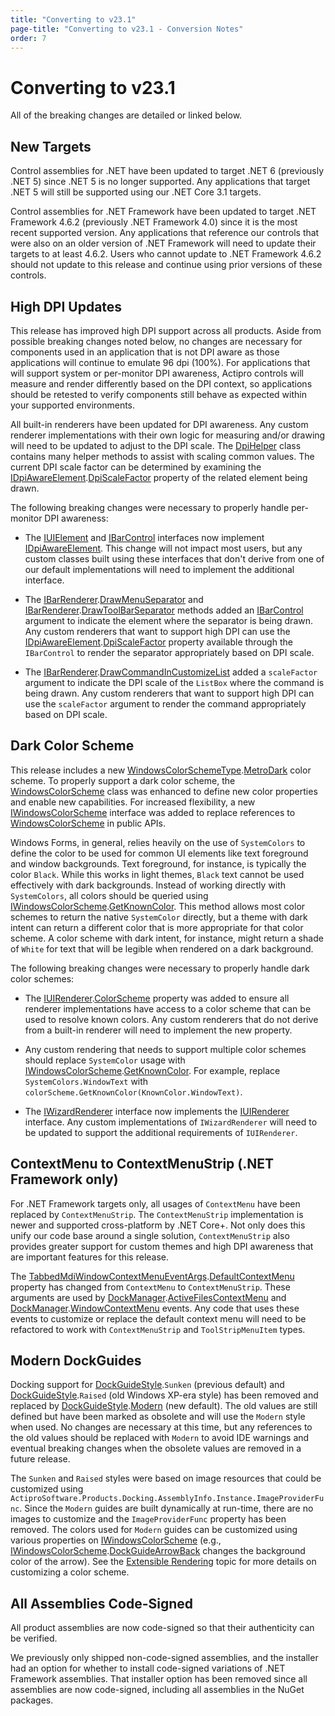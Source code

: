 ```yaml
---
title: "Converting to v23.1"
page-title: "Converting to v23.1 - Conversion Notes"
order: 7
---
```

# Converting to v23.1

All of the breaking changes are detailed or linked below.

## New Targets

Control assemblies for .NET have been updated to target .NET 6 (previously .NET 5) since .NET 5 is no longer supported.  Any applications that target .NET 5 will still be supported using our .NET Core 3.1 targets.

Control assemblies for .NET Framework have been updated to target .NET Framework 4.6.2 (previously .NET Framework 4.0) since it is the most recent supported version. Any applications that reference our controls that were also on an older version of .NET Framework will need to update their targets to at least 4.6.2. Users who cannot update to .NET Framework 4.6.2 should not update to this release and continue using prior versions of these controls.

## High DPI Updates

This release has improved high DPI support across all products. Aside from possible breaking changes noted below, no changes are necessary for components used in an application that is not DPI aware as those applications will continue to emulate 96 dpi (100%). For applications that will support system or per-monitor DPI awareness, Actipro controls will measure and render differently based on the DPI context, so applications should be retested to verify components still behave as expected within your supported environments.

All built-in renderers have been updated for DPI awareness. Any custom renderer implementations with their own logic for measuring and/or drawing will need to be updated to adjust to the DPI scale. The [DpiHelper](xref:@ActiproUIRoot.Drawing.DpiHelper) class contains many helper methods to assist with scaling common values. The current DPI scale factor can be determined by examining the [IDpiAwareElement](xref:@ActiproUIRoot.Controls.IDpiAwareElement).[DpiScaleFactor](xref:@ActiproUIRoot.Controls.IDpiAwareElement.DpiScaleFactor) property of the related element being drawn.

The following breaking changes were necessary to properly handle per-monitor DPI awareness:

- The [IUIElement](xref:@ActiproUIRoot.Controls.IUIElement) and [IBarControl](xref:@ActiproUIRoot.Controls.Bars.IBarControl) interfaces now implement [IDpiAwareElement](xref:@ActiproUIRoot.Controls.IDpiAwareElement).  This change will not impact most users, but any custom classes built using these interfaces that don't derive from one of our default implementations will need to implement the additional interface.

- The [IBarRenderer](xref:@ActiproUIRoot.Controls.Bars.IBarRenderer).[DrawMenuSeparator](xref:@ActiproUIRoot.Controls.Bars.IBarRenderer.DrawMenuSeparator*) and [IBarRenderer](xref:@ActiproUIRoot.Controls.Bars.IBarRenderer).[DrawToolBarSeparator](xref:@ActiproUIRoot.Controls.Bars.IBarRenderer.DrawToolBarSeparator*) methods added an [IBarControl](xref:@ActiproUIRoot.Controls.Bars.IBarControl) argument to indicate the element where the separator is being drawn. Any custom renderers that want to support high DPI can use the [IDpiAwareElement](xref:@ActiproUIRoot.Controls.IDpiAwareElement).[DpiScaleFactor](xref:@ActiproUIRoot.Controls.IDpiAwareElement.DpiScaleFactor) property available through the `IBarControl` to render the separator appropriately based on DPI scale.

- The [IBarRenderer](xref:@ActiproUIRoot.Controls.Bars.IBarRenderer).[DrawCommandInCustomizeList](xref:@ActiproUIRoot.Controls.Bars.IBarRenderer.DrawCommandInCustomizeList*) added a `scaleFactor` argument to indicate the DPI scale of the `ListBox` where the command is being drawn.  Any custom renderers that want to support high DPI can use the `scaleFactor` argument to render the command appropriately based on DPI scale.

## Dark Color Scheme

This release includes a new [WindowsColorSchemeType](xref:@ActiproUIRoot.Drawing.WindowsColorSchemeType).[MetroDark](xref:@ActiproUIRoot.Drawing.WindowsColorSchemeType.MetroDark) color scheme. To properly support a dark color scheme, the [WindowsColorScheme](xref:@ActiproUIRoot.Drawing.WindowsColorScheme) class was enhanced to define new color properties and enable new capabilities. For increased flexibility, a new [IWindowsColorScheme](xref:@ActiproUIRoot.Drawing.IWindowsColorScheme) interface was added to replace references to [WindowsColorScheme](xref:@ActiproUIRoot.Drawing.WindowsColorScheme) in public APIs.

Windows Forms, in general, relies heavily on the use of `SystemColors` to define the color to be used for common UI elements like text foreground and window backgrounds.  Text foreground, for instance, is typically the color `Black`. While this works in light themes, `Black` text cannot be used effectively with dark backgrounds. Instead of working directly with `SystemColors`, all colors should be queried using [IWindowsColorScheme](xref:@ActiproUIRoot.Drawing.IWindowsColorScheme).[GetKnownColor](xref:@ActiproUIRoot.Drawing.IWindowsColorScheme.GetKnownColor*). This method allows most color schemes to return the native `SystemColor` directly, but a theme with dark intent can return a different color that is more appropriate for that color scheme. A color scheme with dark intent, for instance, might return a shade of `White` for text that will be legible when rendered on a dark background.

The following breaking changes were necessary to properly handle dark color schemes:

- The [IUIRenderer](xref:@ActiproUIRoot.Controls.IUIRenderer).[ColorScheme](xref:@ActiproUIRoot.Controls.IUIRenderer.ColorScheme) property was added to ensure all renderer implementations have access to a color scheme that can be used to resolve known colors. Any custom renderers that do not derive from a built-in renderer will need to implement the new property.

- Any custom rendering that needs to support multiple color schemes should replace `SystemColor` usage with [IWindowsColorScheme](xref:@ActiproUIRoot.Drawing.IWindowsColorScheme).[GetKnownColor](xref:@ActiproUIRoot.Drawing.IWindowsColorScheme.GetKnownColor*).  For example, replace `SystemColors.WindowText` with `colorScheme.GetKnownColor(KnownColor.WindowText)`.

- The [IWizardRenderer](xref:@ActiproUIRoot.Controls.Wizard.IWizardRenderer) interface now implements the [IUIRenderer](xref:@ActiproUIRoot.Controls.IUIRenderer) interface. Any custom implementations of `IWizardRenderer` will need to be updated to support the additional requirements of `IUIRenderer`.

## ContextMenu to ContextMenuStrip (.NET Framework only)

For .NET Framework targets only, all usages of `ContextMenu` have been replaced by `ContextMenuStrip`.  The `ContextMenuStrip` implementation is newer and supported cross-platform by .NET Core+. Not only does this unify our code base around a single solution, `ContextMenuStrip` also provides greater support for custom themes and high DPI awareness that are important features for this release.

The [TabbedMdiWindowContextMenuEventArgs](xref:@ActiproUIRoot.Controls.Docking.TabbedMdiWindowContextMenuEventArgs).[DefaultContextMenu](xref:@ActiproUIRoot.Controls.Docking.TabbedMdiWindowContextMenuEventArgs.DefaultContextMenu) property has changed from `ContextMenu` to `ContextMenuStrip`.  These arguments are used by [DockManager](xref:@ActiproUIRoot.Controls.Docking.DockManager).[ActiveFilesContextMenu](xref:@ActiproUIRoot.Controls.Docking.DockManager.ActiveFilesContextMenu) and [DockManager](xref:@ActiproUIRoot.Controls.Docking.DockManager).[WindowContextMenu](xref:@ActiproUIRoot.Controls.Docking.DockManager.WindowContextMenu) events. Any code that uses these events to customize or replace the default context menu will need to be refactored to work with `ContextMenuStrip` and `ToolStripMenuItem` types.

## Modern DockGuides

Docking support for [DockGuideStyle](xref:@ActiproUIRoot.Controls.Docking.DockGuideStyle).`Sunken` (previous default) and [DockGuideStyle](xref:@ActiproUIRoot.Controls.Docking.DockGuideStyle).`Raised` (old Windows XP-era style) has been removed and replaced by [DockGuideStyle](xref:@ActiproUIRoot.Controls.Docking.DockGuideStyle).[Modern](xref:@ActiproUIRoot.Controls.Docking.DockGuideStyle.Modern) (new default). The old values are still defined but have been marked as obsolete and will use the `Modern` style when used. No changes are necessary at this time, but any references to the old values should be replaced with `Modern` to avoid IDE warnings and eventual breaking changes when the obsolete values are removed in a future release.

The `Sunken` and `Raised` styles were based on image resources that could be customized using `ActiproSoftware.Products.Docking.AssemblyInfo.Instance.ImageProviderFunc`. Since the `Modern` guides are built dynamically at run-time, there are no images to customize and the `ImageProviderFunc` property has been removed.  The colors used for `Modern` guides can be customized using various properties on [IWindowsColorScheme](xref:@ActiproUIRoot.Drawing.IWindowsColorScheme) (e.g., [IWindowsColorScheme](xref:@ActiproUIRoot.Drawing.IWindowsColorScheme).[DockGuideArrowBack](xref:@ActiproUIRoot.Drawing.IWindowsColorScheme.DockGuideArrowBack) changes the background color of the arrow).  See the [Extensible Rendering](../docking/extensible-rendering.md) topic for more details on customizing a color scheme.

## All Assemblies Code-Signed

All product assemblies are now code-signed so that their authenticity can be verified.

We previously only shipped non-code-signed assemblies, and the installer had an option for whether to install code-signed variations of .NET Framework assemblies.  That installer option has been removed since all assemblies are now code-signed, including all assemblies in the NuGet packages.
